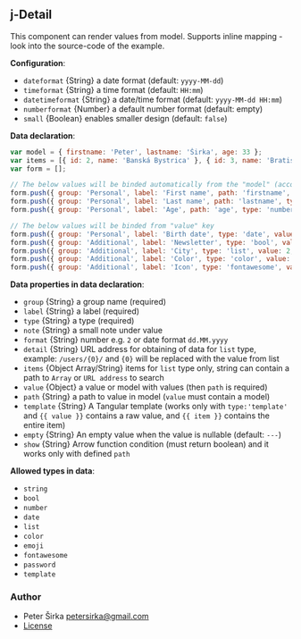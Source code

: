 ## j-Detail

This component can render values from model. Supports inline mapping - look into the source-code of the example.

__Configuration__:

- `dateformat` {String} a date format (default: `yyyy-MM-dd`)
- `timeformat` {String} a time format (default: `HH:mm`)
- `datetimeformat` {String} a date/time format (default: `yyyy-MM-dd HH:mm`)
- `numberformat` {Number} a default number format (default: empty)
- `small` {Boolean} enables smaller design (default: `false`)

__Data declaration__:

```javascript
var model = { firstname: 'Peter', lastname: 'Širka', age: 33 };
var items = [{ id: 2, name: 'Banská Bystrica' }, { id: 3, name: 'Bratislava' }];
var form = [];

// The below values will be binded automatically from the "model" (according to the "path" field) because they contain "path" field
form.push({ group: 'Personal', label: 'First name', path: 'firstname', type: 'string', value: model, note: 'This is first name' });
form.push({ group: 'Personal', label: 'Last name', path: 'lastname', type: 'string', value: model, placeholder: 'String' });
form.push({ group: 'Personal', label: 'Age', path: 'age', type: 'number', value: model });

// The below values will be binded from "value" key
form.push({ group: 'Personal', label: 'Birth date', type: 'date', value: NOW });
form.push({ group: 'Additional', label: 'Newsletter', type: 'bool', value: true });
form.push({ group: 'Additional', label: 'City', type: 'list', value: 2, items: 'items' });
form.push({ group: 'Additional', label: 'Color', type: 'color', value: '#e73323' });
form.push({ group: 'Additional', label: 'Icon', type: 'fontawesome', value: 'fas fa-home' });
```

__Data properties in data declaration__:

- `group` {String} a group name (required)
- `label` {String} a label (required)
- `type` {String} a type (required)
- `note` {String} a small note under value
- `format` {String} number e.g. `2` or date format `dd.MM.yyyy`
- `detail` {String} URL address for obtaining of data for `list` type, example: `/users/{0}/` and `{0}` will be replaced with the value from list
- `items` {Object Array/String} items for `list` type only, string can contain a path to `Array` or `URL address` to search
- `value` {Object} a value or model with values (then `path` is required)
- `path` {String} a path to value in model (`value` must contain a model)
- `template` {String} A Tangular template (works only with `type:'template'` and `{{ value }}` contains a raw value, and `{{ item }}` contains the entire item)
- `empty` {String} An empty value when the value is nullable (default: `---`)
- `show` {String} Arrow function condition (must return boolean) and it works only with defined `path`

__Allowed types in data__:

- `string`
- `bool`
- `number`
- `date`
- `list`
- `color`
- `emoji`
- `fontawesome`
- `password`
- `template`

### Author

- Peter Širka <petersirka@gmail.com>
- [License](https://www.totaljs.com/license/)
